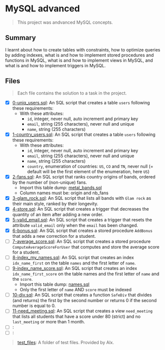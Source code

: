 # MySQL advanced

> This project was andvanced MySQL concepts.

## Summary

I learnt about how to create tables with constraints, how to optimize queries by adding indexes, what is and how to implement stored procedures and functions in MySQL, what is and how to implement views in MySQL, and what is and how to implement triggers in MySQL.

## Files

> Each file contains the solution to a task in the project.

- [x] [0-uniq_users.sql](https://github.com/Ebube-Ochemba/alx-backend-storage/blob/main/0x00-MySQL_Advanced/0-uniq_users.sql): An SQL script that creates a table `users` following these requirements:
    - With these attributes:
      - `id`, integer, never null, auto increment and primary key
      - `email`, string (255 characters), never null and unique
      - `name`, string (255 characters)
- [x] [1-country_users.sql](https://github.com/Ebube-Ochemba/alx-backend-storage/blob/main/0x00-MySQL_Advanced/1-country_users.sql): An SQL script that creates a table `users` following these requirements:
    - With these attributes:
      - `id`, integer, never null, auto increment and primary key
      - `email`, string (255 characters), never null and unique
      - `name`, string (255 characters)
      - `country`, enumeration of countries: `US`, `CO` and `TN`, never null (= default will be the first element of the enumeration, here `US`)
- [x] [2-fans.sql](https://github.com/Ebube-Ochemba/alx-backend-storage/blob/main/0x00-MySQL_Advanced/2-fans.sql): An SQL script that ranks country origins of bands, ordered by the number of (non-unique) fans.
  - Import this table dump: [metal_bands.sql](./metal_bands.sql)
  - Column names must be: origin and nb_fans
- [x] [3-glam_rock.sql](https://github.com/Ebube-Ochemba/alx-backend-storage/blob/main/0x00-MySQL_Advanced/3-glam_rock.sql): An SQL script that lists all bands with `Glam rock` as their main style, ranked by their longevity.
- [x] [4-store.sql](https://github.com/Ebube-Ochemba/alx-backend-storage/blob/main/0x00-MySQL_Advanced/4-store.sql): An SQL script that creates a trigger that decreases the quantity of an item after adding a new order.
- [x] [5-valid_email.sql](https://github.com/Ebube-Ochemba/alx-backend-storage/blob/main/0x00-MySQL_Advanced/5-valid_email.sql): An SQL script that creates a trigger that resets the attribute `valid_email` only when the `email` has been changed.
- [x] [6-bonus.sql](https://github.com/Ebube-Ochemba/alx-backend-storage/blob/main/0x00-MySQL_Advanced/6-bonus.sql): An SQL script that creates a stored procedure `AddBonus` that adds a new correction for a student.
- [ ] [7-average_score.sql](https://github.com/Ebube-Ochemba/alx-backend-storage/blob/main/0x00-MySQL_Advanced/7-average_score.sql): An SQL script that creates a stored procedure `ComputeAverageScoreForUser` that computes and store the average score for a student.
- [ ] [8-index_my_names.sql](https://github.com/Ebube-Ochemba/alx-backend-storage/blob/main/0x00-MySQL_Advanced/8-index_my_names.sql): An SQL script that creates an index `idx_name_first` on the table `names` and the first letter of `name`.
- [ ] [9-index_name_score.sql](https://github.com/Ebube-Ochemba/alx-backend-storage/blob/main/0x00-MySQL_Advanced/9-index_name_score.sql): An SQL script that creates an index `idx_name_first_score` on the table names and the first letter of `name` and the `score`.
  - Import this table dump: [names.sql](./names.sql)
  - Only the first letter of `name` AND `score` must be indexed
- [ ] [10-div.sql](https://github.com/Ebube-Ochemba/alx-backend-storage/blob/main/0x00-MySQL_Advanced/10-div.sql): An SQL script that creates a function `SafeDiv` that divides (and returns) the first by the second number or returns 0 if the second number is equal to 0.
- [ ] [11-need_meeting.sql](https://github.com/Ebube-Ochemba/alx-backend-storage/blob/main/0x00-MySQL_Advanced/11-need_meeting.sql): An SQL script that creates a view `need_meeting` that lists all students that have a score under 80 (strict) and no `last_meeting` or more than 1 month.
- [ ] [](https://github.com/Ebube-Ochemba/alx-backend-storage/blob/main/0x00-MySQL_Advanced/):
- [ ] [](https://github.com/Ebube-Ochemba/alx-backend-storage/blob/main/0x00-MySQL_Advanced/):

> [test_files](): A folder of test files. Provided by Alx.
